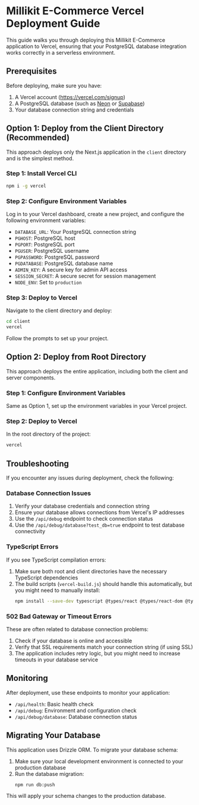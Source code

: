 # Millikit E-Commerce Vercel Deployment Guide

This guide walks you through deploying this Millikit E-Commerce application to Vercel, ensuring that your PostgreSQL database integration works correctly in a serverless environment.

## Prerequisites

Before deploying, make sure you have:

1. A Vercel account (https://vercel.com/signup)
2. A PostgreSQL database (such as [Neon](https://neon.tech) or [Supabase](https://supabase.com))
3. Your database connection string and credentials

## Option 1: Deploy from the Client Directory (Recommended)

This approach deploys only the Next.js application in the `client` directory and is the simplest method.

### Step 1: Install Vercel CLI

```bash
npm i -g vercel
```

### Step 2: Configure Environment Variables

Log in to your Vercel dashboard, create a new project, and configure the following environment variables:

- `DATABASE_URL`: Your PostgreSQL connection string
- `PGHOST`: PostgreSQL host
- `PGPORT`: PostgreSQL port
- `PGUSER`: PostgreSQL username
- `PGPASSWORD`: PostgreSQL password
- `PGDATABASE`: PostgreSQL database name
- `ADMIN_KEY`: A secure key for admin API access
- `SESSION_SECRET`: A secure secret for session management
- `NODE_ENV`: Set to `production`

### Step 3: Deploy to Vercel

Navigate to the client directory and deploy:

```bash
cd client
vercel
```

Follow the prompts to set up your project.

## Option 2: Deploy from Root Directory

This approach deploys the entire application, including both the client and server components.

### Step 1: Configure Environment Variables

Same as Option 1, set up the environment variables in your Vercel project.

### Step 2: Deploy to Vercel

In the root directory of the project:

```bash
vercel
```

## Troubleshooting

If you encounter any issues during deployment, check the following:

### Database Connection Issues

1. Verify your database credentials and connection string
2. Ensure your database allows connections from Vercel's IP addresses
3. Use the `/api/debug` endpoint to check connection status
4. Use the `/api/debug/database?test_db=true` endpoint to test database connectivity

### TypeScript Errors

If you see TypeScript compilation errors:

1. Make sure both root and client directories have the necessary TypeScript dependencies
2. The build scripts (`vercel-build.js`) should handle this automatically, but you might need to manually install:
   ```bash
   npm install --save-dev typescript @types/react @types/react-dom @types/node
   ```

### 502 Bad Gateway or Timeout Errors

These are often related to database connection problems:

1. Check if your database is online and accessible
2. Verify that SSL requirements match your connection string (if using SSL)
3. The application includes retry logic, but you might need to increase timeouts in your database service

## Monitoring

After deployment, use these endpoints to monitor your application:

- `/api/health`: Basic health check
- `/api/debug`: Environment and configuration check
- `/api/debug/database`: Database connection status

## Migrating Your Database

This application uses Drizzle ORM. To migrate your database schema:

1. Make sure your local development environment is connected to your production database
2. Run the database migration:
   ```bash
   npm run db:push
   ```

This will apply your schema changes to the production database.